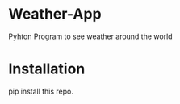 # Weather-App
Pyhton Program to see weather around the world

# Installation
pip install this repo.
